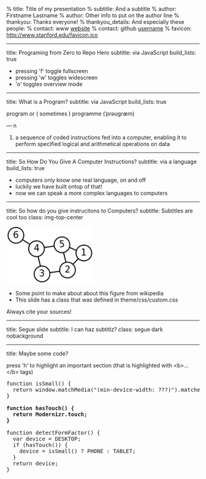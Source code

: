 % title: Title of my presentation
% subtitle: And a subtitle
% author: Firstname Lastname
% author: Other info to put on the author line
% thankyou: Thanks everyone!
% thankyou_details: And especially these people:
% contact: <span>www</span> <a href="http://www.google.edu/">website</a>
% contact: <span>github</span> <a href="http://github.com">username</a>
% favicon: http://www.stanford.edu/favicon.ico

---
title: Programing from Zero to Repo Hero
subtitle: via JavaScript
build_lists: true

- pressing 'f' toggle fullscreen
- pressing 'w' toggles widescreen
- 'o' toggles overview mode

---
title: What is a Program?
subtitle: via JavaScript
build_lists: true

program or  ( sometimes ) programme  (ˈprəʊɡræm)
 
 — n
 1.   a sequence of coded instructions fed into a computer, enabling it to perform specified logical and arithmetical operations on data 

---
title: So How Do You Give A Computer Instructions?
subtitle: via a language
build_lists: true

- computers only know one real language, on and off
- luckily we have built ontop of that!
- now we can speak a more complex languages to computers

---
title: So how do you give instrucitons to Computers?
subtitle: Subtitles are cool too
class: img-top-center

<img height=150 src=figures/200px-6n-graf.svg.png />

- Some point to make about about this figure from wikipedia
- This slide has a class that was defined in theme/css/custom.css

<footer class="source"> Always cite your sources! </footer>

---
title: Segue slide
subtitle: I can haz subtitlz?
class: segue dark nobackground

---
title: Maybe some code?

press 'h' to highlight an important section (that is highlighted
with &lt;b&gt;...&lt;/b&gt; tags)

<pre class="prettyprint" data-lang="javascript">
function isSmall() {
  return window.matchMedia("(min-device-width: ???)").matches;
}

<b>function hasTouch() {
  return Modernizr.touch;
}</b>

function detectFormFactor() {
  var device = DESKTOP;
  if (hasTouch()) {
    device = isSmall() ? PHONE : TABLET;
  }
  return device;
}
</pre>

